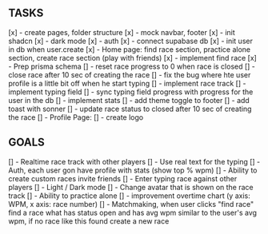## TASKS

[x] - create pages, folder structure
[x] - mock navbar, footer
[x] - init shadcn
[x] - dark mode
[x] - auth
[x] - connect supabase db
[x] - init user in db when user.create
[x] - Home page: find race section, practice alone section, create race section (play with friends)
[x] - implement find race
[x] - Prep prisma schema
[] - reset race progress to 0 when race is closed
[] - close race after 10 sec of creating the race
[] - fix the bug where hte user profile is a little bit off when he start typing
[] - implement race track
[] - implement typing field
[] - sync typing field progress with progress for the user in the db
[] - implement stats
[] - add theme toggle to footer
[] - add toast with sonner
[] - update race status to closed after 10 sec of creating the race
[] - Profile Page:
[] - create logo

## GOALS

[] - Realtime race track with other players
[] - Use real text for the typing
[] - Auth, each user gon have profile with stats (show top % wpm)
[] - Ability to create custom races invite friends
[] - Enter typing race against other players
[] - Light / Dark mode
[] - Change avatar that is shown on the race track
[] - Ability to practice alone
[] - improvement overtime chart (y axis: WPM, x axis: race number)
[] - Matchmaking, when user clicks "find race" find a race what has status open and has avg wpm similar to the user's avg wpm, if no race like this found create a new race

